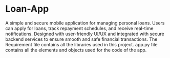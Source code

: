 # Loan-App
A simple and secure mobile application for managing personal loans. Users can apply for loans, track repayment schedules, and receive real-time notifications. Designed with user-friendly UI/UX and integrated with secure backend services to ensure smooth and safe financial transactions.
The Requirement file contains all the libraries used in this project.
app.py file contains all the elements and objects used for the code of the app.
